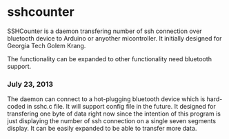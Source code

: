sshcounter
==========

SSHCounter is a daemon transfering number of ssh connection over bluetooth device to Arduino or anyother micontroller.
It initially designed for Georgia Tech Golem Krang. 

The functionality can be expanded to other functionality need bluetooth support.

### July 23, 2013
The daemon can connect to a hot-plugging bluetooth device which is hard-coded in sshc.c file. It will support config file in the 
future.
It designed for transfering one byte of data right now since the intention of this program is just displaying the number of 
ssh connection on a single seven segments display. It can be easily expanded to be able to transfer more data.
